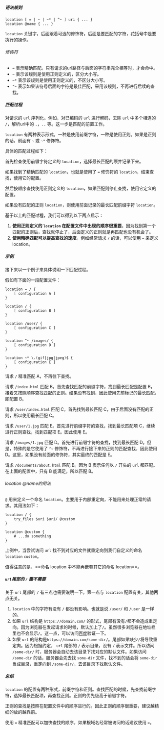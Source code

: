 ##### 语法规则
```nginx
location [ = | ~ | ~* | ^~ ] uri { ... }
location @name { ... }
```

`location` 关键字，后面跟着可选的修饰符，后面是要匹配的字符，花括号中是要执行的操作。

###### 修饰符

-   `=` 表示精确匹配。只有请求的url路径与后面的字符串完全相等时，才会命中。
-   `~` 表示该规则是使用正则定义的，区分大小写。
-   `~*` 表示该规则是使用正则定义的，不区分大小写。
-   `^~` 表示如果该符号后面的字符是最佳匹配，采用该规则，不再进行后续的查找。

##### 匹配过程

对请求的 `url` 序列化。例如，对已编码的 `url` 进行解码，去除 `url` 中多个相连的 `/`，解析url中的 `.`，`..` 等。这一步是匹配的前置工作。

`location` 有两种表示形式，一种是使用前缀字符，一种是使用正则。如果是正则的话，前面有 `~` 或 `~*` 修饰符。

具体的匹配过程如下：

首先检查使用前缀字符定义的 `location`，选择最长匹配的项并记录下来。

如果找到了精确匹配的 `location`，也就是使用了 `=` 修饰符的 `location`，结束查找，使用它的配置。

然后按顺序查找使用正则定义的 `location`，如果匹配则停止查找，使用它定义的配置。

如果没有匹配的正则 `location`，则使用前面记录的最长匹配前缀字符 `location`。

基于以上的匹配过程，我们可以得到以下两点启示：

1.  **使用正则定义的 `location` 在配置文件中出现的顺序很重要**。因为找到第一个匹配的正则后，查找就停止了，后面定义的正则就是再匹配也没有机会了。
2.  **使用精确匹配可以提高查找的速度**。例如经常请求 `/` 的话，可以使用 `=` 来定义location。

##### 示例

接下来以一个例子来具体说明一下匹配过程。

假如有下面的一段配置文件：

```nginx
location = / {
    [ configuration A ]
}

location / {
    [ configuration B ]
}

location /user/ {
    [ configuration C ]
}

location ^~ /images/ {
    [ configuration D ]
}

location ~* \.(gif|jpg|jpeg)$ {
    [ configuration E ]
}
```

请求 `/` 精准匹配 A，不再往下查找。

请求 `/index.html` 匹配 B。首先查找匹配的前缀字符，找到最长匹配是配置 B，接着又按照顺序查找匹配的正则。结果没有找到，因此使用先前标记的最长匹配，即配置 B。

请求 `/user/index.html` 匹配 C。首先找到最长匹配 C，由于后面没有匹配的正则，所以使用最长匹配 C。

请求 `/user/1.jpg` 匹配 E。首先进行前缀字符的查找，找到最长匹配项 C，继续进行正则查找，找到匹配项 E。因此使用 E。

请求 `/images/1.jpg` 匹配 D。首先进行前缀字符的查找，找到最长匹配 D。但是，特殊的是它使用了 `^~` 修饰符，不再进行接下来的正则的匹配查找，因此使用 D。这里，如果没有前面的修饰符，其实最终的匹配是 E。

请求 `/documents/about.html` 匹配 B。因为 B 表示任何以 `/` 开头的 `url` 都匹配。在上面的配置中，只有 B 能满足，所以匹配 B。

###### location @name的用法

`@` 用来定义一个命名 `location`。主要用于内部重定向，不能用来处理正常的请求。其用法如下：

```nginx
location / {
    try_files $uri $uri/ @custom
}

location @custom {
    # ...do something
}
```

上例中，当尝试访问 `url` 找不到对应的文件就重定向到我们自定义的命名 `location` `custom`。

值得注意的是，==命名 location 中不能再嵌套其它的命名 location==。

##### `url`尾部的 `/` 需不需要

关于 `url` 尾部的 `/` 有三点也需要说明一下。第一点与 `location` 配置有关，其他两点无关。

1.  `location` 中的字符有没有 `/` 都没有影响。也就是说 `/user/` 和 `/user` 是一样的。
2.  如果 `url` 结构是 `https://domain.com/` 的形式，尾部有没有`/`都不会造成重定向。因为浏览器在发起请求的时候，默认加上了`/`。虽然很多浏览器在地址栏里也不会显示`/`。这一点，可以访问[百度](https://www.baidu.com/)验证一下。
3.  如果 `url` 的结构是`https://domain.com/some-dir/`。尾部如果缺少`/`将导致重定向。因为根据约定， `url` 尾部的 `/` 表示目录，没有 `/` 表示文件。所以访问 `/some-dir/` 时，服务器会自动去该目录下找对应的默认文件。如果访问 `/some-dir` 的话，服务器会先去找 `some-dir` 文件，找不到的话会将 `some-dir` 当成目录，重定向到 `/some-dir/`，去该目录下找默认文件。

##### 总结

`location` 的配置有两种形式，前缀字符和正则。查找匹配的时候，先查找前缀字符，选择最长匹配项，再查找正则。正则的优先级高于前缀字符。

正则的查找是按照在配置文件中的顺序进行的。因此正则的顺序很重要，建议越精细的放的越靠前。

使用 `=` 精准匹配可以加快查找的顺序，如果根域名经常被访问的话建议使用 `=`。